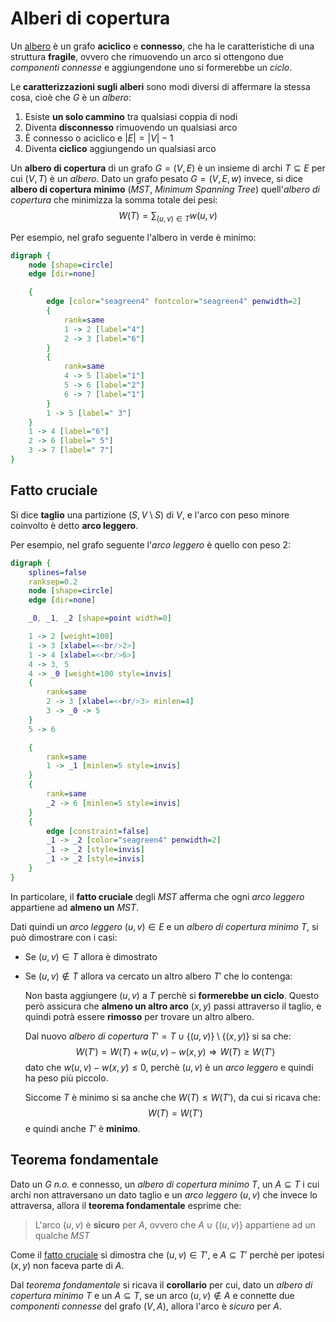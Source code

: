 # Alberi di copertura

Un [albero](../../../ct0371-2/02/README.md) è un grafo **aciclico** e **connesso**, che ha le caratteristiche di una struttura **fragile**, ovvero che rimuovendo un arco si ottengono due _componenti connesse_ e aggiungendone uno si formerebbe un _ciclo_.

Le **caratterizzazioni sugli alberi** sono modi diversi di affermare la stessa cosa, cioè che $G$ è un _albero_:
1. Esiste **un solo cammino** tra qualsiasi coppia di nodi
2. Diventa **disconnesso** rimuovendo un qualsiasi arco
3. È connesso o aciclico e $|E| = |V| - 1$
4. Diventa **ciclico** aggiungendo un qualsiasi arco

Un **albero di copertura** di un grafo $G = (V, E)$ è un insieme di archi $T \subseteq E$ per cui $(V, T)$ è un _albero_.
Dato un grafo pesato $G = (V, E, w)$ invece, si dice **albero di copertura minimo** (_MST_, _Minimum Spanning Tree_) quell'_albero di copertura_ che minimizza la somma totale dei pesi:
$$
W(T) = \sum_{(u, v) \in T} w(u, v)
$$

Per esempio, nel grafo seguente l'albero in verde è minimo:
```dot process
digraph {
	node [shape=circle]
	edge [dir=none]

	{
		edge [color="seagreen4" fontcolor="seagreen4" penwidth=2]
		{
			rank=same
			1 -> 2 [label="4"]
			2 -> 3 [label="6"]
		}
		{
			rank=same
			4 -> 5 [label="1"]
			5 -> 6 [label="2"]
			6 -> 7 [label="1"]
		}
		1 -> 5 [label=" 3"]
	}
	1 -> 4 [label="6"]
	2 -> 6 [label=" 5"]
	3 -> 7 [label=" 7"]
}
```

## Fatto cruciale

Si dice **taglio** una partizione $(S, V \setminus S)$ di $V$, e l'arco con peso minore coinvolto è detto **arco leggero**.

Per esempio, nel grafo seguente l'_arco leggero_ è quello con peso $2$:
```dot process
digraph {
	splines=false
	ranksep=0.2
	node [shape=circle]
	edge [dir=none]

	_0, _1, _2 [shape=point width=0]

	1 -> 2 [weight=100]
	1 -> 3 [xlabel=<<br/>2>]
	1 -> 4 [xlabel=<<br/>6>]
	4 -> 3, 5
	4 -> _0 [weight=100 style=invis]
	{
		rank=same
		2 -> 3 [xlabel=<<br/>3> minlen=4]
		3 -> _0 -> 5
	}
	5 -> 6

	{
		rank=same
		1 -> _1 [minlen=5 style=invis]
	}
	{
		rank=same
		_2 -> 6 [minlen=5 style=invis]
	}
	{
		edge [constraint=false]
		_1 -> _2 [color="seagreen4" penwidth=2]
		_1 -> _2 [style=invis]
		_1 -> _2 [style=invis]
	}
}
```

In particolare, il **fatto cruciale** degli _MST_ afferma che ogni _arco leggero_ appartiene ad **almeno un** _MST_.

Dati quindi un _arco leggero_ $(u, v) \in E$ e un _albero di copertura minimo_ $T$, si può dimostrare con i casi:
- Se $(u, v) \in T$ allora è dimostrato
- Se $(u, v) \not\in T$ allora va cercato un altro albero $T'$ che lo contenga:

	Non basta aggiungere $(u, v)$ a $T$ perchè si **formerebbe un ciclo**.
	Questo però assicura che **almeno un altro arco** $(x, y)$ passi attraverso il taglio, e quindi potrà essere **rimosso** per trovare un altro albero.

	Dal nuovo _albero di copertura_ $T' = T \cup \{(u, v)\} \setminus \{(x, y)\}$ si sa che:
	$$
	W(T') = W(T) + w(u, v) - w(x, y) \Rightarrow W(T) \geq W(T')
	$$
	dato che $w(u, v) - w(x, y) \leq 0$, perchè $(u, v)$ è un _arco leggero_ e quindi ha peso più piccolo.

	Siccome $T$ è minimo si sa anche che $W(T) \leq W(T')$, da cui si ricava che:
	$$
	W(T) = W(T')
	$$
	e quindi anche $T'$ è **minimo**.

## Teorema fondamentale

Dato un $G$ _n.o._ e connesso, un _albero di copertura minimo_ $T$, un $A \subseteq T$ i cui archi non attraversano un dato taglio e un _arco leggero_ $(u, v)$ che invece lo attraversa, allora il **teorema fondamentale** esprime che:
> L'arco $(u, v)$ è **sicuro** per $A$, ovvero che $A \cup \{(u, v)\}$ appartiene ad un qualche _MST_

Come il [fatto cruciale](#fatto-cruciale) si dimostra che $(u, v) \in T'$, e $A \subseteq T'$ perchè per ipotesi $(x, y)$ non faceva parte di $A$.

Dal _teorema fondamentale_ si ricava il **corollario** per cui, dato un _albero di copertura minimo_ $T$ e un $A \subseteq T$, se un arco $(u, v) \not\in A$ e connette due _componenti connesse_ del grafo $(V, A)$, allora l'arco è _sicuro_ per $A$.
